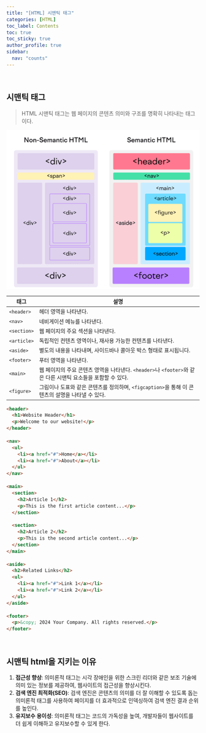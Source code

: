```yaml
---
title: "[HTML] 시맨틱 태그"
categories: [HTML]
toc_label: Contents
toc: true
toc_sticky: true
author_profile: true
sidebar:
  nav: "counts"
---
```


<br>

## 시맨틱 태그

> HTML 시맨틱 태그는 웹 페이지의 콘텐츠 의미와 구조를 명확히 나타내는 태그이다.

![](/assets/images/2024/2024-07-10-18-29-46.png)

| 태그        | 설명                                                                                                         |
| ----------- | ------------------------------------------------------------------------------------------------------------ |
| `<header>`  | 헤더 영역을 나타낸다.                                                                                        |
| `<nav>`     | 네비게이션 메뉴를 나타낸다.                                                                                  |
| `<section>` | 웹 페이지의 주요 섹션을 나타낸다.                                                                            |
| `<article>` | 독립적인 컨텐츠 영역이나, 재사용 가능한 컨텐츠를 나타낸다.                                                   |
| `<aside>`   | 별도의 내용을 나타내며, 사이드바나 콜아웃 박스 형태로 표시됩니다.                                            |
| `<footer>`  | 푸터 영역을 나타낸다.                                                                                        |
| `<main>`    | 웹 페이지의 주요 콘텐츠 영역을 나타낸다. `<header>`나 `<footer>`와 같은 다른 시맨틱 요소들을 포함할 수 있다. |
| `<figure>`  | 그림이나 도표와 같은 콘텐츠를 정의하며, `<figcaption>`을 통해 이 콘텐츠의 설명을 나타낼 수 있다.             |

```html
<header>
  <h1>Website Header</h1>
  <p>Welcome to our website!</p>
</header>

<nav>
  <ul>
    <li><a href="#">Home</a></li>
    <li><a href="#">About</a></li>
  </ul>
</nav>

<main>
  <section>
    <h2>Article 1</h2>
    <p>This is the first article content...</p>
  </section>

  <section>
    <h2>Article 2</h2>
    <p>This is the second article content...</p>
  </section>
</main>

<aside>
  <h2>Related Links</h2>
  <ul>
    <li><a href="#">Link 1</a></li>
    <li><a href="#">Link 2</a></li>
  </ul>
</aside>

<footer>
  <p>&copy; 2024 Your Company. All rights reserved.</p>
</footer>
```

<br>

## 시맨틱 html을 지키는 이유

1. **접근성 향상**: 의미론적 태그는 시각 장애인을 위한 스크린 리더와 같은 보조 기술에 의미 있는 정보를 제공하여, 웹사이트의 접근성을 향상시킨다.
2. **검색 엔진 최적화(SEO)**: 검색 엔진은 콘텐츠의 의미를 더 잘 이해할 수 있도록 돕는 의미론적 태그를 사용하여 페이지를 더 효과적으로 인덱싱하여 검색 엔진 결과 순위를 높인다.
3. **유지보수 용이성**: 의미론적 태그는 코드의 가독성을 높여, 개발자들이 웹사이트를 더 쉽게 이해하고 유지보수할 수 있게 한다.

<br>
